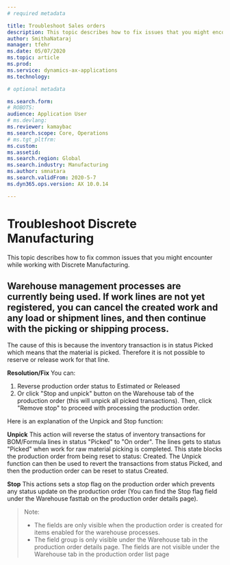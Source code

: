 ```yaml
---
# required metadata

title: Troubleshoot Sales orders
description: This topic describes how to fix issues that you might encounter while working with discrete manufacturing.
author: SmithaNataraj
manager: tfehr
ms.date: 05/07/2020
ms.topic: article
ms.prod: 
ms.service: dynamics-ax-applications
ms.technology: 

# optional metadata

ms.search.form: 
# ROBOTS: 
audience: Application User
# ms.devlang: 
ms.reviewer: kamaybac
ms.search.scope: Core, Operations
# ms.tgt_pltfrm: 
ms.custom: 
ms.assetid: 
ms.search.region: Global
ms.search.industry: Manufacturing
ms.author: smnatara
ms.search.validFrom: 2020-5-7
ms.dyn365.ops.version: AX 10.0.14

---
```

# Troubleshoot Discrete Manufacturing

This topic describes how to fix common issues that you might encounter while working with Discrete Manufacturing.

##  Warehouse management processes are currently being used. If work lines are not yet registered, you can cancel the created work and any load or shipment lines, and then continue with the picking or shipping process.
The cause of this is because the inventory transaction is in status Picked which means that the material is picked. Therefore it is not possible to reserve or release work for that line.
		
**Resolution/Fix**
You can:

1. Reverse production order status to Estimated or Released
2. Or click "Stop and unpick" button on the Warehouse tab of the production order (this will unpick all picked transactions). Then, click "Remove stop" to proceed with processing the production order.

Here is an explanation of the Unpick and Stop function:

**Unpick**
This action will reverse the status of inventory transactions for BOM/Formula lines in status "Picked" to "On order". The lines gets to status "Picked" when work for raw material picking is completed. This state blocks the production order from being reset to status: Created. The Unpick function can then be used to revert the transactions from status Picked, and then the production order can be reset to status Created.

**Stop**
This actions sets a stop flag on the production order which prevents any status update on the production order (You can find the Stop flag field under the Warehouse fasttab on the production order details page).

>Note:
>- The fields are only visible when the production order is created for items enabled for the warehouse processes.
>- The field group is only visible under the Warehouse tab in the production order details page. The fields are not visible under the Warehouse tab in the production order list page

